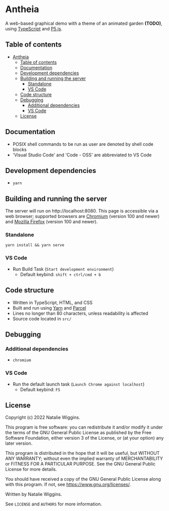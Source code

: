 # Antheia

A web-based graphical demo with a theme of an animated garden **(TODO)**, using
[TypeScript](https://www.typescriptlang.org/) and [P5.js](https://p5js.org/).

## Table of contents

* [Antheia](#antheia)
    * [Table of contents](#table-of-contents)
    * [Documentation](#documentation)
    * [Development dependencies](#development-dependencies)
    * [Building and running the server](#building-and-running-the-server)
        * [Standalone](#standalone)
        * [VS Code](#vs-code)
    * [Code structure](#code-structure)
    * [Debugging](#debugging)
        * [Additional dependencies](#additional-dependencies)
        * [VS Code](#vs-code-1)
    * [License](#license)

## Documentation

* POSIX shell commands to be run as user are denoted by shell code blocks
* 'Visual Studio Code' and 'Code - OSS' are abbreviated to VS Code

## Development dependencies

- `yarn`

## Building and running the server

The server will run on http://localhost:8080. This page is accessible via a web
browser; supported browsers are [Chromium](https://www.chromium.org/Home/)
(version 100 and newer) and [Mozilla Firefox](https://www.mozilla.org/en-GB/firefox/)
(version 100 and newer).

### Standalone

```shell
yarn install && yarn serve
```

### VS Code

* Run Build Task (`Start development environment`)
    * Default keybind: `shift + ctrl/cmd + b`

## Code structure

* Written in TypeScript, HTML, and CSS
* Built and run using [Yarn](https://yarnpkg.com/) and [Parcel](https://parceljs.org/)
* Lines no longer than 80 characters, unless readability is affected
* Source code located in `src/`

## Debugging

### Additional dependencies

* `chromium`

### VS Code

* Run the default launch task (`Launch Chrome against localhost`)
    * Default keybind: `F5`

## License

Copyright (c) 2022 Natalie Wiggins.

This program is free software: you can redistribute it and/or modify
it under the terms of the GNU General Public License as published by
the Free Software Foundation, either version 3 of the License, or
(at your option) any later version.

This program is distributed in the hope that it will be useful,
but WITHOUT ANY WARRANTY; without even the implied warranty of
MERCHANTABILITY or FITNESS FOR A PARTICULAR PURPOSE. See the
GNU General Public License for more details.

You should have received a copy of the GNU General Public License
along with this program. If not, see <https://www.gnu.org/licenses/>.

Written by Natalie Wiggins.

See `LICENSE` and `AUTHORS` for more information.
